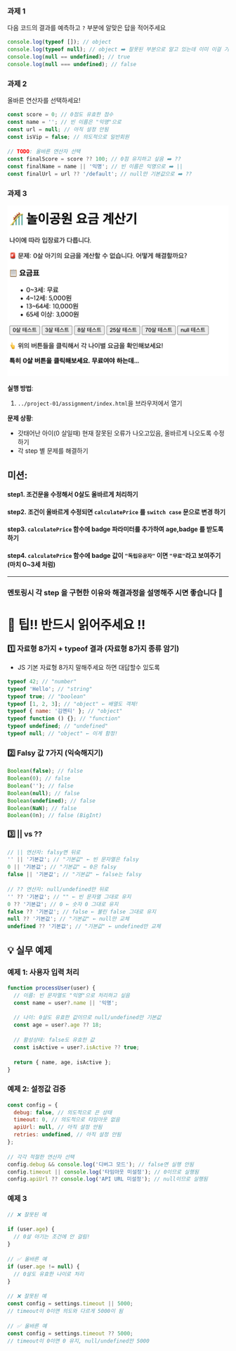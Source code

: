 ### 과제 1

다음 코드의 결과를 예측하고 `?` 부분에 알맞은 답을 적어주세요

```javascript
console.log(typeof []); // object
console.log(typeof null); // object ➡️ 잘못된 부분으로 알고 있는데 이미 이걸 기반으로 시스템을 구축한 것을 다 바꿀 수 없으니 그대로 간다고 알고 있습니다!
console.log(null == undefined); // true
console.log(null === undefined); // false
```

### 과제 2

올바른 연산자를 선택하세요!

```javascript
const score = 0; // 0점도 유효한 점수
const name = ''; // 빈 이름은 "익명"으로
const url = null; // 아직 설정 안됨
const isVip = false; // 의도적으로 일반회원

// TODO: 올바른 연산자 선택
const finalScore = score ?? 100; // 0점 유지하고 싶음 ➡️ ??
const finalName = name || '익명'; // 빈 이름은 익명으로 ➡️ ||
const finalUrl = url ?? '/default'; // null만 기본값으로 ➡️ ??
```

### 과제 3

![img.png](img.png)

**실행 방법**:

1. `../project-01/assignment/index.html`을 브라우저에서 열기

**문제 상황**:

- 갓태어난 아이(0 살일때) 현재 잘못된 오류가 나오고있음, 올바르게 나오도록 수정하기
- 각 step 별 문제를 해결하기

## **미션**:

#### step1. 조건문을 수정해서 0살도 올바르게 처리하기

#### step2. 조건이 올바르게 수정되면 `calculatePrice` 를 `switch case` 문으로 변경 하기

#### step3. `calculatePrice` 함수에 badge 파라미터를 추가하여 age,badge 를 받도록하기

#### step4. `calculatePrice` 함수에 badge 값이 `"독립유공자"` 이면 `"무료"`라고 보여주기 (마치 0~3세 처럼)

---

### 멘토링시 각 step 을 구현한 이유와 해결과정을 설명해주 시면 좋습니다 🤡

# 🤡 팁!! 반드시 읽어주세요 !!

### 1️⃣ 자료형 8가지 + typeof 결과 (자료형 8가지 종류 암기)

- JS 기본 자료형 8가지 말해주세요 하면 대답할수 있도록

```javascript
typeof 42; // "number"
typeof 'Hello'; // "string"
typeof true; // "boolean"
typeof [1, 2, 3]; // "object" ← 배열도 객체!
typeof { name: '김멘티' }; // "object"
typeof function () {}; // "function"
typeof undefined; // "undefined"
typeof null; // "object" ← 이게 함정!
```

### 2️⃣ Falsy 값 7가지 (익숙해지기)

```javascript
Boolean(false); // false
Boolean(0); // false
Boolean(''); // false
Boolean(null); // false
Boolean(undefined); // false
Boolean(NaN); // false
Boolean(0n); // false (BigInt)
```

### 3️⃣ || vs ??

```javascript
// || 연산자: falsy면 뒤로
'' || '기본값'; // "기본값" ← 빈 문자열은 falsy
0 || '기본값'; // "기본값" ← 0은 falsy
false || '기본값'; // "기본값" ← false는 falsy

// ?? 연산자: null/undefined만 뒤로
'' ?? '기본값'; // "" ← 빈 문자열 그대로 유지
0 ?? '기본값'; // 0 ← 숫자 0 그대로 유지
false ?? '기본값'; // false ← 불린 false 그대로 유지
null ?? '기본값'; // "기본값" ← null만 교체
undefined ?? '기본값'; // "기본값" ← undefined만 교체
```

## 💡 실무 예제

### 예제 1: 사용자 입력 처리

```javascript
function processUser(user) {
  // 이름: 빈 문자열도 "익명"으로 처리하고 싶음
  const name = user?.name || '익명';

  // 나이: 0살도 유효한 값이므로 null/undefined만 기본값
  const age = user?.age ?? 18;

  // 활성상태: false도 유효한 값
  const isActive = user?.isActive ?? true;

  return { name, age, isActive };
}
```

### 예제 2: 설정값 검증

```javascript
const config = {
  debug: false, // 의도적으로 끈 상태
  timeout: 0, // 의도적으로 타임아웃 없음
  apiUrl: null, // 아직 설정 안됨
  retries: undefined, // 아직 설정 안됨
};

// 각각 적절한 연산자 선택
config.debug && console.log('디버그 모드'); // false면 실행 안됨
config.timeout || console.log('타임아웃 미설정'); // 0이므로 실행됨
config.apiUrl ?? console.log('API URL 미설정'); // null이므로 실행됨
```

### 예제 3

```javascript
// ❌ 잘못된 예

if (user.age) {
  // 0살 아기는 조건에 안 걸림!
}

// ✅ 올바른 예
if (user.age != null) {
  // 0살도 유효한 나이로 처리
}

// ❌ 잘못된 예
const config = settings.timeout || 5000;
// timeout이 0이면 의도와 다르게 5000이 됨

// ✅ 올바른 예
const config = settings.timeout ?? 5000;
// timeout이 0이면 0 유지, null/undefined만 5000
```
